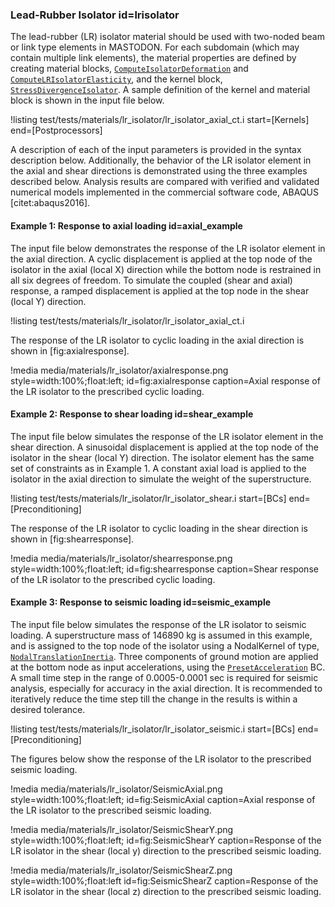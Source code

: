 ### Lead-Rubber Isolator id=lrisolator

The lead-rubber (LR) isolator material should be used with two-noded beam or link type elements in MASTODON.
For each subdomain (which may contain multiple link elements), the material properties are
defined by creating material blocks, [`ComputeIsolatorDeformation`](source/materials/ComputeIsolatorDeformation.md) and [`ComputeLRIsolatorElasticity`](source/materials/ComputeLRIsolatorElasticity.md),
and the kernel block, [`StressDivergenceIsolator`](source/kernels/StressDivergenceIsolator.md).
A sample definition of the kernel and material block is shown in the input file below.

!listing test/tests/materials/lr_isolator/lr_isolator_axial_ct.i start=[Kernels] end=[Postprocessors]

A description of each of the input parameters is provided in the syntax description below.
Additionally, the behavior of the LR isolator element in the axial and shear directions is demonstrated
using the three examples described below. Analysis results are compared with verified
and validated numerical models implemented in the commercial software code, ABAQUS [citet:abaqus2016].

#### Example 1: Response to axial loading id=axial_example

The input file below demonstrates the response of the LR isolator element in the axial direction. A
cyclic displacement is applied at the top node of the isolator in the axial (local X) direction while the
bottom node is restrained in all six degrees of freedom. To simulate the coupled (shear and axial) response, a ramped displacement is applied at the top node in the shear (local Y) direction.

!listing test/tests/materials/lr_isolator/lr_isolator_axial_ct.i

The response of the LR isolator to cyclic loading in the axial direction is shown in [fig:axialresponse].

!media media/materials/lr_isolator/axialresponse.png
       style=width:100%;float:left;
       id=fig:axialresponse
       caption=Axial response of the LR isolator to the prescribed cyclic loading.

#### Example 2: Response to shear loading id=shear_example

The input file below simulates the response of the LR isolator element in the shear direction. A sinusoidal displacement is applied at the top node of the isolator in the shear (local Y) direction. The isolator element
has the same set of constraints as in Example 1. A constant axial load is applied to the isolator in the axial direction to simulate the weight of the superstructure.

!listing test/tests/materials/lr_isolator/lr_isolator_shear.i start=[BCs] end=[Preconditioning]

The response of the LR isolator to cyclic loading in the shear direction is shown in [fig:shearresponse].

!media media/materials/lr_isolator/shearresponse.png
      style=width:100%;float:left;
      id=fig:shearresponse
      caption=Shear response of the LR isolator to the prescribed cyclic loading.

#### Example 3: Response to seismic loading id=seismic_example

The input file below simulates the response of the LR isolator to seismic loading. A superstructure
mass of 146890 kg is assumed in this example, and is assigned to the top node of the isolator using a NodalKernel
of type, [`NodalTranslationInertia`](source/nodalkernels/NodalTranslationalInertia.md). Three components of
ground motion are applied at the bottom node as input accelerations, using the [`PresetAcceleration`](source/bcs/PresetAcceleration.md) BC. A small time step in the range of 0.0005-0.0001 sec is required for seismic analysis, especially for accuracy in the axial direction. It is
recommended to iteratively reduce the time step till the change in the results is within a desired
tolerance.

!listing test/tests/materials/lr_isolator/lr_isolator_seismic.i start=[BCs] end=[Preconditioning]

The figures below show the response of the LR isolator to the prescribed seismic loading.

!media media/materials/lr_isolator/SeismicAxial.png
       style=width:100%;float:left;
       id=fig:SeismicAxial
       caption=Axial response of the LR isolator to the prescribed seismic loading.

!media media/materials/lr_isolator/SeismicShearY.png
       style=width:100%;float:left;
       id=fig:SeismicShearY
       caption=Response of the LR isolator in the shear (local y) direction to the prescribed seismic loading.

!media media/materials/lr_isolator/SeismicShearZ.png
       style=width:100%;float:left
       id=fig:SeismicShearZ
       caption=Response of the LR isolator in the shear (local z) direction to the prescribed seismic loading.
